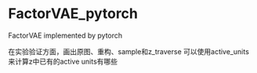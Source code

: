 # FactorVAE_pytorch
FactorVAE implemented by pytorch

在实验验证方面，画出原图、重构、sample和z_traverse
可以使用active_units来计算z中已有的active units有哪些
